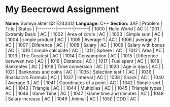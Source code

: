 # My Beecrowd Assignment
**Name:** Sumiya akter 
**ID:** E243412
**Language:** C++ 
**Section:** 3AF
| Problem | Title | Status |
|---------|--------|-------|
| 1000    | Hello World | AC |
| 1001    | Extremly Basic | AC |
| 1002    | Area of circle | AC |
| 1003    | Simple sum | AC |
| 1004    | simple product | AC |
| 1005    | Average 1 | AC |
| 1006    | average 2 | AC |
| 1007    | Diference | AC |
| 1008    | Salary | AC |
| 1009    | Salary with bonus | AC |
| 1010    | simple calculate | AC |
| 1011    | Sphere | AC |
| 1012    | Area | AC |
| 1013    | The Greatest | AC |
| 1014    | Consumption | AC |
| 1015    | Difference betwwen two | AC |
| 1016    | Distance | AC |
| 1017    | Fuel spent | AC |
| 1018    | Banknotes | AC |
| 1019    | Time conversion | AC |
| 1020    | Age in days | AC |
| 1021    | Banknotes and coins | AC |
| 1035    | Selection test 1 | AC |
| 1036    | Bhaskara's Formula | AC |
| 1037    | Interval | AC |
| 1038    | Snack | AC |
| 1040    | Average 3 | AC |
| 1041    | Coordinates of a point | AC |
| 1042    | Simple sort | AC |
| 1043    | Triangle | AC |
| 1044    | Multiplies | AC |
| 1045    | Triangle types | AC |
| 1046    | Game Time | AC |
| 1047    | Game time and minutes | AC |
| 1048    | Salary increase | AC |
| 1049    | Animal | AC |
| 1050    | DDD | AC |
